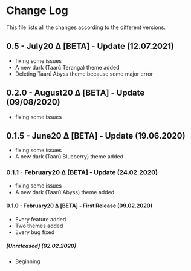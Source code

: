 # Change Log

This file lists all the changes according to the different versions.

## 0.5 - July20 Δ [BETA] - Update (12.07.2021)

- fixing some issues
- A new dark (Taarú Teranga) theme added
- Deleting Taarú Abyss theme because some major error

## 0.2.0 - August20 Δ [BETA] - Update (09/08/2020)

- fixing some issues

## 0.1.5 - June20 Δ [BETA] - Update (19.06.2020)

- fixing some issues
- A new dark (Taarú Blueberry) theme added

### 0.1.1 - February20 Δ [BETA] - Update (24.02.2020)

- fixing some issues
- A new dark (Taarú Abyss) theme added

#### 0.1.0 - February20 Δ [BETA] - First Release (09.02.2020)

- Every feature added
- Two themes added
- Every bug fixed

##### [Unreleased] (02.02.2020)

- Beginning

